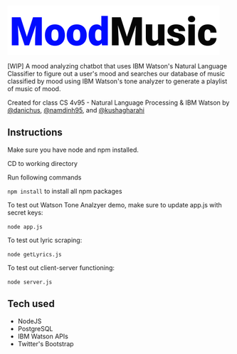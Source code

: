 ![NoodMusic Logo](https://github.com/kushagharahi/MoodMusic/blob/master/logo.png)

[WIP] A mood analyzing chatbot that uses IBM Watson's Natural Language Classifier to figure out a user's mood and searches our database of music classified by mood using IBM Watson's tone analyzer to generate a playlist of music of mood.

Created for class CS 4v95 - Natural Language Processing & IBM Watson by [@danichus](https://github.com/danichus), [@namdinh95](https://github.com/namdinh95), and [@kushagharahi](https://github.com/kushagharahi)

## Instructions
Make sure you have node and npm installed.

CD to working directory

Run following commands

```npm install``` to install all npm packages

To test out Watson Tone Analzyer demo, make sure to update app.js with secret keys:

```node app.js```

To test out lyric scraping:

```node getLyrics.js```

To test out client-server functioning:

`node server.js`

## Tech used
* NodeJS
* PostgreSQL 
* IBM Watson APIs
* Twitter's Bootstrap

